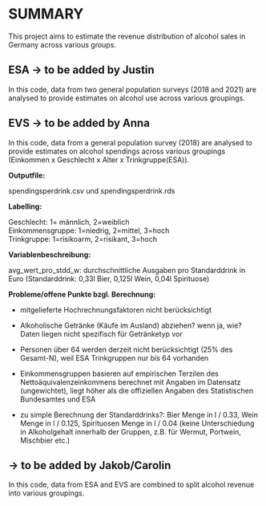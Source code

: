 # SUMMARY

This project aims to estimate the revenue distribution of alcohol sales in Germany across various groups.

## ESA -\> to be added by Justin

In this code, data from two general population surveys (2018 and 2021) are analysed to provide estimates on alcohol use across various groupings.

## EVS -\> to be added by Anna

In this code, data from a general population survey (2018) are analysed to provide estimates on alcohol spendings across various groupings (Einkommen x Geschlecht x Alter x Trinkgruppe(ESA)).

**Outputfile:**

spendingsperdrink.csv und spendingsperdrink.rds

**Labelling:**

Geschlecht: 1= männlich, 2=weiblich\
Einkommensgruppe: 1=niedrig, 2=mittel, 3=hoch\
Trinkgruppe: 1=risikoarm, 2=risikant, 3=hoch

**Variablenbeschreibung:**

avg_wert_pro_stdd_w: durchschnittliche Ausgaben pro Standarddrink in Euro (Standarddrink: 0,33l Bier, 0,125l Wein, 0,04l Spirituose)

**Probleme/offene Punkte bzgl. Berechnung:**

-   mitgelieferte Hochrechnungsfaktoren nicht berücksichtigt

-   Alkoholische Getränke (Käufe im Ausland) abziehen? wenn ja, wie? Daten liegen nicht spezifisch für Getränketyp vor

-   Personen über 64 werden derzeit nicht berücksichtigt (25% des Gesamt-N), weil ESA Trinkgruppen nur bis 64 vorhanden

-   Einkommensgruppen basieren auf empirischen Terzilen des Nettoäquivalenzeinkommens berechnet mit Angaben im Datensatz (ungewichtet), liegt höher als die offiziellen Angaben des Statistischen Bundesamtes und ESA

-   zu simple Berechnung der Standarddrinks?: Bier Menge in l / 0.33, Wein Menge in l / 0.125, Spirituosen Menge in l / 0.04 (keine Unterschiedung in Alkoholgehalt innerhalb der Gruppen, z.B. für Wermut, Portwein, Mischbier etc.)

## -\> to be added by Jakob/Carolin

In this code, data from ESA and EVS are combined to split alcohol revenue into various groupings.

